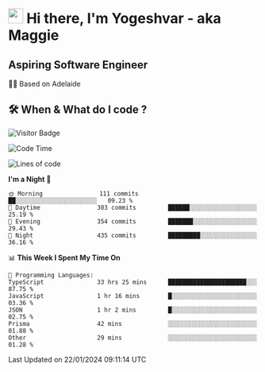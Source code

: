 <h1><img src="https://emojis.slackmojis.com/emojis/images/1531849430/4246/blob-sunglasses.gif?1531849430" width="30"/> Hi there, I'm Yogeshvar - aka Maggie</h1>

## Aspiring Software Engineer
🏂🏻  Based on Adelaide 

## 🛠 When & What do I code ?  

![Visitor Badge](https://visitor-badge.feriirawann.repl.co?username=yogeshvar&repo=yogeshvar&label=Visitors&style=plastic&color=%23457BFF&contentType=svg)

<!--START_SECTION:waka-->
![Code Time](http://img.shields.io/badge/Code%20Time-2%2C620%20hrs%2012%20mins-blue)

![Lines of code](https://img.shields.io/badge/From%20Hello%20World%20I%27ve%20Written-4.1%20million%20lines%20of%20code-blue)

**I'm a Night 🦉** 

```text
🌞 Morning                111 commits         ██░░░░░░░░░░░░░░░░░░░░░░░   09.23 % 
🌆 Daytime                303 commits         ██████░░░░░░░░░░░░░░░░░░░   25.19 % 
🌃 Evening                354 commits         ███████░░░░░░░░░░░░░░░░░░   29.43 % 
🌙 Night                  435 commits         █████████░░░░░░░░░░░░░░░░   36.16 % 
```


📊 **This Week I Spent My Time On** 

```text
💬 Programming Languages: 
TypeScript               33 hrs 25 mins      ██████████████████████░░░   87.75 % 
JavaScript               1 hr 16 mins        █░░░░░░░░░░░░░░░░░░░░░░░░   03.36 % 
JSON                     1 hr 2 mins         █░░░░░░░░░░░░░░░░░░░░░░░░   02.75 % 
Prisma                   42 mins             ░░░░░░░░░░░░░░░░░░░░░░░░░   01.88 % 
Other                    29 mins             ░░░░░░░░░░░░░░░░░░░░░░░░░   01.28 % 
```


 Last Updated on 22/01/2024 09:11:14 UTC
<!--END_SECTION:waka-->
